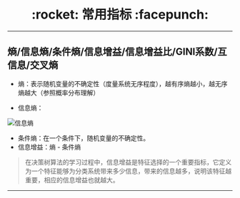 <h1 align = "center">:rocket: 常用指标 :facepunch:</h1>

---
熵/信息熵/条件熵/信息增益/信息增益比/GINI系数/互信息/交叉熵
---
- 熵：表示随机变量的不确定性（度量系统无序程度），越有序熵越小，越无序熵越大（参照概率分布理解）

- 信息熵：

![信息熵][1]

- 条件熵：在一个条件下，随机变量的不确定性。
- 信息增益：熵 - 条件熵
> 在决策树算法的学习过程中，信息增益是特征选择的一个重要指标，它定义为一个特征能够为分类系统带来多少信息，带来的信息越多，说明该特征越重要，相应的信息增益也就越大。



---
[1]: https://pic2.zhimg.com/80/v2-a9f081eff039a7e65f51515d4aacb34b_hd.jpg
